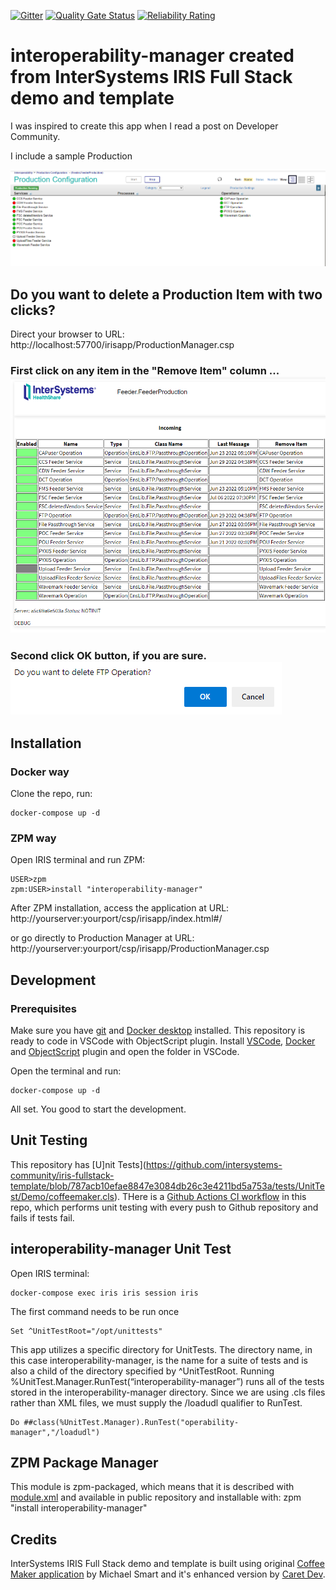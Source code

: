  [![Gitter](https://img.shields.io/badge/Available%20on-Intersystems%20Open%20Exchange-00b2a9.svg)](https://openexchange.intersystems.com/package/interoperability-manager)
 [![Quality Gate Status](https://community.objectscriptquality.com/api/project_badges/measure?project=intersystems_iris_community%2Finteroperability-manager&metric=alert_status)](https://community.objectscriptquality.com/dashboard?id=intersystems_iris_community%2Finteroperability-manager)
 [![Reliability Rating](https://community.objectscriptquality.com/api/project_badges/measure?project=intersystems_iris_community%2Finteroperability-manager&metric=reliability_rating)](https://community.objectscriptquality.com/dashboard?id=intersystems_iris_community%2Finteroperability-manager)
# interoperability-manager created from InterSystems IRIS Full Stack demo and template
I was inspired to create this app when I read a post on Developer Community.

I include a sample Production 

![screenshot](https://github.com/oliverwilms/bilder/blob/main/Capture_Production.PNG)
## Do you want to delete a Production Item with two clicks?
Direct your browser to URL: http://localhost:57700/irisapp/ProductionManager.csp
### First click on any item in the "Remove Item" column ...![screenshot](https://github.com/oliverwilms/bilder/blob/main/ProductionManager.PNG)
### Second click OK button, if you are sure.![screenshot](https://github.com/oliverwilms/bilder/blob/main/Capture_Prompt_Remove.PNG)
## Installation
### Docker way
Clone the repo, run:
```
docker-compose up -d
```

### ZPM way
Open IRIS terminal and run ZPM:
```
USER>zpm
zpm:USER>install "interoperability-manager"
```
After ZPM installation, access the application at URL: http://yourserver:yourport/csp/irisapp/index.html#/

or go directly to Production Manager at URL: http://yourserver:yourport/csp/irisapp/ProductionManager.csp

## Development
### Prerequisites
Make sure you have [git](https://git-scm.com/book/en/v2/Getting-Started-Installing-Git) and [Docker desktop](https://www.docker.com/products/docker-desktop) installed.
This repository is ready to code in VSCode with ObjectScript plugin.
Install [VSCode](https://code.visualstudio.com/), [Docker](https://marketplace.visualstudio.com/items?itemName=ms-azuretools.vscode-docker) and [ObjectScript](https://marketplace.visualstudio.com/items?itemName=daimor.vscode-objectscript) plugin and open the folder in VSCode.

Open the terminal and run:
```
docker-compose up -d
```

All set. You good to start the development.

## Unit Testing
This repository has [U]nit Tests](https://github.com/intersystems-community/iris-fullstack-template/blob/787acb10efae8847e3084db26c3e4211bd5a753a/tests/UnitTest/Demo/coffeemaker.cls).
THere is a [Github Actions CI workflow](https://github.com/intersystems-community/iris-fullstack-template/blob/787acb10efae8847e3084db26c3e4211bd5a753a/.github/workflows/main.yml) in this repo, which performs unit testing with every push to Github repository and fails if tests fail.

## interoperability-manager Unit Test

Open IRIS terminal:

```
docker-compose exec iris iris session iris
```

The first command needs to be run once
```
Set ^UnitTestRoot="/opt/unittests"
```

This app utilizes a specific directory for UnitTests. The directory name, in this case interoperability-manager, is the name for a suite of tests and is also a child of the directory specified by ^UnitTestRoot. Running %UnitTest.Manager.RunTest(“interoperability-manager”) runs all of the tests stored in the interoperability-manager directory. Since we are using .cls files rather than XML files, we must supply the /loadudl qualifier to RunTest.
```
Do ##class(%UnitTest.Manager).RunTest("operability-manager","/loadudl")
```

## ZPM Package Manager
This module is zpm-packaged, which means that it is described with [module.xml](https://github.com/oliverwilms/interoperability-manager/blob/master/module.xml) and available in public repository and installable with:
zpm "install interoperability-manager"

## Credits
InterSystems IRIS Full Stack demo and template is built using original [Coffee Maker application](https://github.com/intersystems/FirstLook-REST) by Michael Smart and it's enhanced version by [Caret Dev](https://github.com/caretdev/CoffeeMaker).

